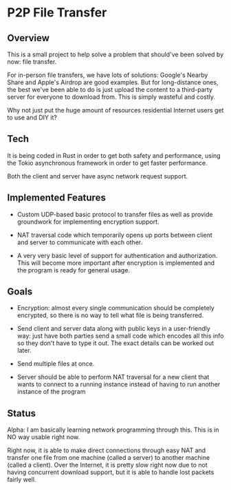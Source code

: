 # P2P File Transfer

## Overview

This is a small project to help solve a problem that should've been solved by now: file transfer.

For in-person file transfers, we have lots of solutions: Google's Nearby Share and Apple's Airdrop are good examples. But for long-distance ones, the best we've been able to do is just upload the content to a third-party server for everyone to download from. This is simply wasteful and costly.

Why not just put the huge amount of resources residential Internet users get to use and DIY it?

## Tech

It is being coded in Rust in order to get both safety and performance, using the Tokio asynchronous framework in order to get faster performance. 

Both the client and server have async network request support.

## Implemented Features

- Custom UDP-based basic protocol to transfer files as well as provide groundwork for implementing encryption support.

- NAT traversal code which temporarily opens up ports between client and server to communicate with each other.

- A very very basic level of support for authentication and authorization. This will become more important after encryption is implemented and the program is ready for general usage.

## Goals

- Encryption: almost every single communication should be completely encrypted, so there is no way to tell what file is being transferred.

- Send client and server data along with public keys in a user-friendly way: just have both parties send a small code which encodes all this info so they don't have to type it out. The exact details can be worked out later.

- Send multiple files at once.

- Server should be able to perform NAT traversal for a new client that wants to connect to a running instance instead of having to run another instance of the program 

## Status

Alpha: I am basically learning network programming through this. This is in NO way usable right now.

Right now, it is able to make direct connections through easy NAT and transfer one file from one machine (called a server) to another machine (called a client). Over the Internet, it is pretty slow right now due to not having concurrent download support, but it is able to handle lost packets fairly well.
